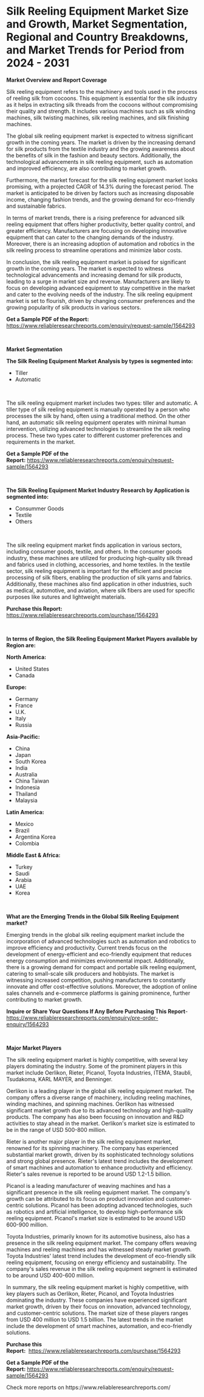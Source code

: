 <p><h1>Silk Reeling Equipment Market Size and Growth, Market Segmentation, Regional and Country Breakdowns, and Market Trends for Period from 2024 -  2031</h1></p><p><strong>Market Overview and Report Coverage</strong></p>
<p><p>Silk reeling equipment refers to the machinery and tools used in the process of reeling silk from cocoons. This equipment is essential for the silk industry as it helps in extracting silk threads from the cocoons without compromising their quality and strength. It includes various machines such as silk winding machines, silk twisting machines, silk reeling machines, and silk finishing machines.</p><p>The global silk reeling equipment market is expected to witness significant growth in the coming years. The market is driven by the increasing demand for silk products from the textile industry and the growing awareness about the benefits of silk in the fashion and beauty sectors. Additionally, the technological advancements in silk reeling equipment, such as automation and improved efficiency, are also contributing to market growth.</p><p>Furthermore, the market forecast for the silk reeling equipment market looks promising, with a projected CAGR of 14.3% during the forecast period. The market is anticipated to be driven by factors such as increasing disposable income, changing fashion trends, and the growing demand for eco-friendly and sustainable fabrics.</p><p>In terms of market trends, there is a rising preference for advanced silk reeling equipment that offers higher productivity, better quality control, and greater efficiency. Manufacturers are focusing on developing innovative equipment that can cater to the changing demands of the industry. Moreover, there is an increasing adoption of automation and robotics in the silk reeling process to streamline operations and minimize labor costs.</p><p>In conclusion, the silk reeling equipment market is poised for significant growth in the coming years. The market is expected to witness technological advancements and increasing demand for silk products, leading to a surge in market size and revenue. Manufacturers are likely to focus on developing advanced equipment to stay competitive in the market and cater to the evolving needs of the industry. The silk reeling equipment market is set to flourish, driven by changing consumer preferences and the growing popularity of silk products in various sectors.</p></p>
<p><strong>Get a Sample PDF of the Report:</strong> <a href="https://www.reliableresearchreports.com/enquiry/request-sample/1564293">https://www.reliableresearchreports.com/enquiry/request-sample/1564293</a></p>
<p>&nbsp;</p>
<p><strong>Market Segmentation</strong></p>
<p><strong>The Silk Reeling Equipment Market Analysis by types is segmented into:</strong></p>
<p><ul><li>Tiller</li><li>Automatic</li></ul></p>
<p>&nbsp;</p>
<p><p>The silk reeling equipment market includes two types: tiller and automatic. A tiller type of silk reeling equipment is manually operated by a person who processes the silk by hand, often using a traditional method. On the other hand, an automatic silk reeling equipment operates with minimal human intervention, utilizing advanced technologies to streamline the silk reeling process. These two types cater to different customer preferences and requirements in the market.</p></p>
<p><strong>Get a Sample PDF of the Report:</strong>&nbsp;<a href="https://www.reliableresearchreports.com/enquiry/request-sample/1564293">https://www.reliableresearchreports.com/enquiry/request-sample/1564293</a></p>
<p>&nbsp;</p>
<p><strong>The Silk Reeling Equipment Market Industry Research by Application is segmented into:</strong></p>
<p><ul><li>Consummer Goods</li><li>Textile</li><li>Others</li></ul></p>
<p>&nbsp;</p>
<p><p>The silk reeling equipment market finds application in various sectors, including consumer goods, textile, and others. In the consumer goods industry, these machines are utilized for producing high-quality silk thread and fabrics used in clothing, accessories, and home textiles. In the textile sector, silk reeling equipment is important for the efficient and precise processing of silk fibers, enabling the production of silk yarns and fabrics. Additionally, these machines also find application in other industries, such as medical, automotive, and aviation, where silk fibers are used for specific purposes like sutures and lightweight materials.</p></p>
<p><strong>Purchase this Report:</strong>&nbsp; <a href="https://www.reliableresearchreports.com/purchase/1564293">https://www.reliableresearchreports.com/purchase/1564293</a></p>
<p>&nbsp;</p>
<p><strong>In terms of Region, the Silk Reeling Equipment Market Players available by Region are:</strong></p>
<p>
    <p> <strong> North America: </strong>
        <ul>
            <li>United States</li>
            <li>Canada</li>
        </ul>
        </p> 
    <p> <strong> Europe: </strong>
        <ul>
            <li>Germany</li>
            <li>France</li>
            <li>U.K.</li>
            <li>Italy</li>
            <li>Russia</li>
        </ul>
        </p> 
    <p> <strong> Asia-Pacific: </strong>
        <ul>
            <li>China</li>
            <li>Japan</li>
            <li>South Korea</li>
            <li>India</li>
            <li>Australia</li>
            <li>China Taiwan</li>
            <li>Indonesia</li>
            <li>Thailand</li>
            <li>Malaysia</li>
        </ul>
        </p> 
    <p> <strong> Latin America: </strong>
        <ul>
            <li>Mexico</li>
            <li>Brazil</li>
            <li>Argentina Korea</li>
            <li>Colombia</li>
        </ul>
        </p> 
    <p> <strong> Middle East & Africa: </strong>
        <ul>
            <li>Turkey</li>
            <li>Saudi</li>
            <li>Arabia</li>
            <li>UAE</li>
            <li>Korea</li>
        </ul>
    </p>
    </p>
<p>&nbsp;</p>
<p><strong>What are the Emerging Trends in the Global Silk Reeling Equipment market?</strong></p>
<p><p>Emerging trends in the global silk reeling equipment market include the incorporation of advanced technologies such as automation and robotics to improve efficiency and productivity. Current trends focus on the development of energy-efficient and eco-friendly equipment that reduces energy consumption and minimizes environmental impact. Additionally, there is a growing demand for compact and portable silk reeling equipment, catering to small-scale silk producers and hobbyists. The market is witnessing increased competition, pushing manufacturers to constantly innovate and offer cost-effective solutions. Moreover, the adoption of online sales channels and e-commerce platforms is gaining prominence, further contributing to market growth.</p></p>
<p><strong>Inquire or Share Your Questions If Any Before Purchasing This Report</strong>- <a href="https://www.reliableresearchreports.com/enquiry/pre-order-enquiry/1564293">https://www.reliableresearchreports.com/enquiry/pre-order-enquiry/1564293</a></p>
<p>&nbsp;</p>
<p><strong>Major Market Players</strong></p>
<p><p>The silk reeling equipment market is highly competitive, with several key players dominating the industry. Some of the prominent players in this market include Oerlikon, Rieter, Picanol, Toyota Industries, ITEMA, Staubli, Tsudakoma, KARL MAYER, and Benninger.</p><p>Oerlikon is a leading player in the global silk reeling equipment market. The company offers a diverse range of machinery, including reeling machines, winding machines, and spinning machines. Oerlikon has witnessed significant market growth due to its advanced technology and high-quality products. The company has also been focusing on innovation and R&D activities to stay ahead in the market. Oerlikon's market size is estimated to be in the range of USD 500-800 million.</p><p>Rieter is another major player in the silk reeling equipment market, renowned for its spinning machinery. The company has experienced substantial market growth, driven by its sophisticated technology solutions and strong global presence. Rieter's latest trend includes the development of smart machines and automation to enhance productivity and efficiency. Rieter's sales revenue is reported to be around USD 1.2-1.5 billion.</p><p>Picanol is a leading manufacturer of weaving machines and has a significant presence in the silk reeling equipment market. The company's growth can be attributed to its focus on product innovation and customer-centric solutions. Picanol has been adopting advanced technologies, such as robotics and artificial intelligence, to develop high-performance silk reeling equipment. Picanol's market size is estimated to be around USD 600-900 million.</p><p>Toyota Industries, primarily known for its automotive business, also has a presence in the silk reeling equipment market. The company offers weaving machines and reeling machines and has witnessed steady market growth. Toyota Industries' latest trend includes the development of eco-friendly silk reeling equipment, focusing on energy efficiency and sustainability. The company's sales revenue in the silk reeling equipment segment is estimated to be around USD 400-600 million.</p><p>In summary, the silk reeling equipment market is highly competitive, with key players such as Oerlikon, Rieter, Picanol, and Toyota Industries dominating the industry. These companies have experienced significant market growth, driven by their focus on innovation, advanced technology, and customer-centric solutions. The market size of these players ranges from USD 400 million to USD 1.5 billion. The latest trends in the market include the development of smart machines, automation, and eco-friendly solutions.</p></p>
<p><strong>Purchase this Report:</strong>&nbsp;&nbsp;<a href="https://www.reliableresearchreports.com/purchase/1564293">https://www.reliableresearchreports.com/purchase/1564293</a></p>
<p></p>
<p><strong>Get a Sample PDF of the Report:</strong>&nbsp;<a href="https://www.reliableresearchreports.com/enquiry/request-sample/1564293">https://www.reliableresearchreports.com/enquiry/request-sample/1564293</a></p>
<p>Check more reports on https://www.reliableresearchreports.com/</p>